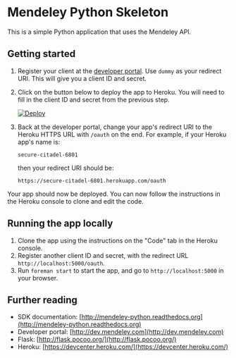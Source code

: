 # Mendeley Python Skeleton #

This is a simple Python application that uses the Mendeley API.

## Getting started ##

1. Register your client at the [developer portal](http://dev.mendeley.com). Use `dummy` as your redirect URI. This will give you a client ID and secret.
2. Click on the button below to deploy the app to Heroku.  You will need to fill in the client ID and secret from the previous step.
    
    [![Deploy](https://www.herokucdn.com/deploy/button.png)](https://heroku.com/deploy?template=https://github.com/matt-thomson/mendeley-python-skeleton)

3. Back at the developer portal, change your app's redirect URI to the Heroku HTTPS URL with `/oauth` on the end.  For example, if your Heroku app's name is:
 
    `secure-citadel-6801`

    then your redirect URI should be:
    
    `https://secure-citadel-6801.herokuapp.com/oauth`

Your app should now be deployed.  You can now follow the instructions in the Heroku console to clone and edit the code.

## Running the app locally ##

1. Clone the app using the instructions on the "Code" tab in the Heroku console.
2. Register another client ID and secret, with the redirect URL `http://localhost:5000/oauth`.
3. Run `foreman start` to start the app, and go to `http://localhost:5000` in your browser.   

## Further reading ##

- SDK documentation: [http://mendeley-python.readthedocs.org](http://mendeley-python.readthedocs.org)
- Developer portal: [http://dev.mendeley.com](http://dev.mendeley.com)
- Flask: [http://flask.pocoo.org/](http://flask.pocoo.org/)
- Heroku: [https://devcenter.heroku.com/](https://devcenter.heroku.com/)
